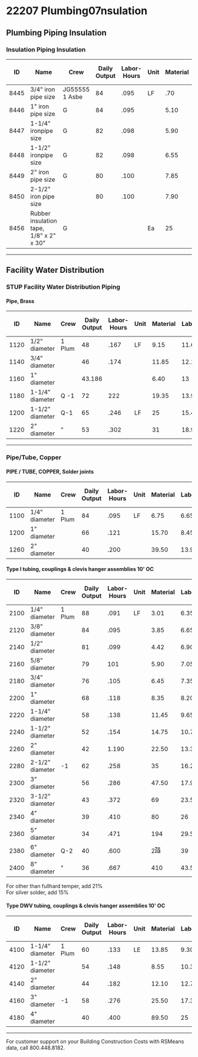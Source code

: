 # 22207 Plumbing07nsulation

## Plumbing Piping Insulation

### Insulation Piping Insulation

| ID   | Name                        | Crew    | Daily Output | Labor-Hours | Unit | Material | Labor | Equipment | Total | Total Incl O&P |
|------|-----------------------------|---------|-------------|-------------|------|----------|-------|-----------|-------|----------------|
| 8445 | 3/4" iron pipe size         | JG55555 1 Asbe | 84          | .095        | LF   | .70      | 6     |           | 6.70  | 9.95           |
| 8446 | 1" iron pipe size           | G       | 84          | .095        |      | 5.10     | 9     |           | 11.10 | 14.80          |
| 8447 | 1-1/4" ironpipe size        | G       | 82          | .098        |      | 5.90     | 6.15  |           | 12.05 | 15.90          |
| 8448 | 1-1/2" ironpipe size        | G       | 82          | .098        |      | 6.55     | 6.15  |           | 12.70 | 16.60          |
| 8449 | 2" iron pipe size           | G       | 80          | .100        |      | 7.85     | 6.30  |           | 14.15 | 18.30          |
| 8450 | 2-1/2" iron pipe size       |         | 80          | .100        |      | 7.90     | 6.30  |           | 14.20 | 18.35          |
| 8456 | Rubber insulation tape, 1/8" x 2" x 30" | G |             |             | Ea   | 25       |       |           | 25    | 27.50          |

---

## Facility Water Distribution

### STUP Facility Water Distribution Piping

#### Pipe, Brass

| ID   | Name                        | Crew    | Daily Output | Labor-Hours | Unit | Material | Labor | Equipment | Total | Total Incl O&P |
|------|-----------------------------|---------|-------------|-------------|------|----------|-------|-----------|-------|----------------|
| 1120 | 1/2" diameter               | 1 Plum  | 48          | .167        | LF   | 9.15     | 11.65 |           | 20.80 | 27.50          |
| 1140 | 3/4" diameter               |         | 46          | .174        |      | 11.85    | 12.15 |           | 24    | 31             |
| 1160 | 1" diameter                 |         | 43.186      |             |      | 6.40     | 13    |           | 19.40 | 26.50          |
| 1180 | 1-1/4" diameter             | Q -1    | 72          | 222         |      | 19.35    | 13.95 |           | 33.30 | 42.50          |
| 1200 | 1-1/2" diameter             | Q-1     | 65          | .246        | LF   | 25       | 15.45 |           | 40.45 | 50.50          |
| 1220 | 2" diameter                 | "       | 53          | .302        |      | 31       | 18.95 |           | 49.95 | 62.50          |

---

### Pipe/Tube, Copper

#### PIPE / TUBE, COPPER, Solder joints

| ID   | Name                        | Crew    | Daily Output | Labor-Hours | Unit | Material | Labor | Equipment | Total | Total Incl O&P |
|------|-----------------------------|---------|-------------|-------------|------|----------|-------|-----------|-------|----------------|
| 1100 | 1/4" diameter               | 1 Plum  | 84          | .095        | LF   | 6.75     | 6.65  |           | 13.40 | 17.30          |
| 1200 | 1" diameter                 |         | 66          | .121        |      | 15.70    | 8.45  |           | 24.15 | 30             |
| 1260 | 2" diameter                 |         | 40          | .200        |      | 39.50    | 13.95 |           | 53.45 | 64.50          |

#### Type I tubing, couplings & clevis hanger assemblies 10' OC

| ID   | Name                        | Crew    | Daily Output | Labor-Hours | Unit | Material | Labor | Equipment | Total | Total Incl O&P |
|------|-----------------------------|---------|-------------|-------------|------|----------|-------|-----------|-------|----------------|
| 2100 | 1/4" diameter               | 1 Plum  | 88          | .091        | LF   | 3.01     | 6.35  |           | 9.36  | 12.75          |
| 2120 | 3/8" diameter               |         | 84          | .095        |      | 3.85     | 6.65  |           | 10.50 | 14.15          |
| 2140 | 1/2" diameter               |         | 81          | .099        |      | 4.42     | 6.90  |           | 11.32 | 15.15          |
| 2160 | 5/8" diameter               |         | 79          | 101         |      | 5.90     | 7.05  |           | 12.95 | 17.05          |
| 2180 | 3/4" diameter               |         | 76          | .105        |      | 6.45     | 7.35  |           | 13.80 | 18.05          |
| 2200 | 1" diameter                 |         | 68          | .118        |      | 8.35     | 8.20  |           | 16.55 | 21.50          |
| 2220 | 1-1/4" diameter             |         | 58          | .138        |      | 11.45    | 9.65  |           | 21.10 | 27             |
| 2240 | 1-1/2" diameter             |         | 52          | .154        |      | 14.75    | 10.75 |           | 25.50 | 32.50          |
| 2260 | 2" diameter                 |         | 42          | 1.190       |      | 22.50    | 13.30 |           | 35.80 | 45             |
| 2280 | 2-1/2" diameter             | -1      | 62          | .258        |      | 35       | 16.20 |           | 51.20 | 62.50          |
| 2300 | 3" diameter                 |         | 56          | .286        |      | 47.50    | 17.95 |           | 65.45 | 79             |
| 2320 | 3-1/2" diameter             |         | 43          | .372        |      | 69       | 23.50 |           | 92.50 | 111            |
| 2340 | 4" diameter                 |         | 39          | .410        |      | 80       | 26    | O         | 106   | 127            |
| 2360 | 5" diameter                 |         | 34          | .471        |      | 194      | 29.50 |           | 223.50| 257            |
| 2380 | 6" diameter                 | Q-2     | 40          | .600        |      | 2វិធី    | 39    |           | 301   | 345            |
| 2400 | 8" diameter                 | "       | 36          | .667        |      | 410      | 43.50 |           | 453.50| 515            |

For other than fullhard temper, add 21%  
For silver solder, add 15%

#### Type DWV tubing, couplings & clevis hanger assemblies 10' OC

| ID   | Name                        | Crew    | Daily Output | Labor-Hours | Unit | Material | Labor | Equipment | Total | Total Incl O&P |
|------|-----------------------------|---------|-------------|-------------|------|----------|-------|-----------|-------|----------------|
| 4100 | 1-1/4" diameter             | 1 Plum  | 60          | .133        | LE   | 13.85    | 9.30  |           | 23.15 | 292330         |
| 4120 | 1-1/2" diameter             |         | 54          | .148        |      | 8.55     | 10.35 |           | 18.90 | 25             |
| 4140 | 2" diameter                 |         | 44          | .182        |      | 12.10    | 12.70 |           | 24.80 | 32.50          |
| 4160 | 3" diameter                 | -1      | 58          | .276        |      | 25.50    | 17.35 |           | 42.85 | 54             |
| 4180 | 4" diameter                 |         | 40          | .400        |      | 89.50    | 25    |           | 114.50| 136            |

---

For customer support on your Building Construction Costs with RSMeans data, call 800.448.8182.